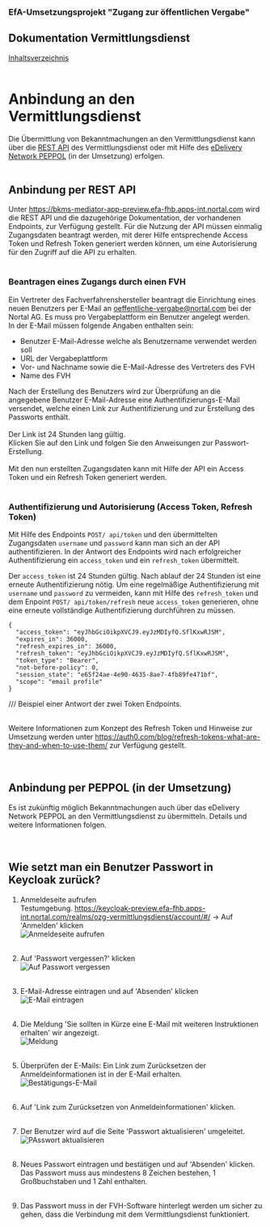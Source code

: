 ### EfA-Umsetzungsprojekt "Zugang zur öffentlichen Vergabe"
## Dokumentation Vermittlungsdienst
[Inhaltsverzeichnis](/documentation/documentation.md)
<br><br>

# Anbindung an den Vermittlungsdienst
Die Übermittlung von Bekanntmachungen an den Vermittlungsdienst kann über die [REST API](#anbindung-per-rest-api) des Vermittlungsdienst oder mit Hilfe des [eDelivery Network PEPPOL](#anbindung-per-peppol-in-der-umsetzung) (in der Umsetzung) erfolgen.
<br><br>

## Anbindung per REST API
Unter https://bkms-mediator-app-preview.efa-fhb.apps-int.nortal.com wird die REST API und die dazugehörige Dokumentation, der vorhandenen Endpoints, zur Verfügung gestellt.
Für die Nutzung der API müssen einmalig Zugangsdaten beantragt werden, mit derer Hilfe entsprechende Access Token und Refresh Token generiert werden können, um eine Autorisierung für den Zugriff auf die API zu erhalten.
<br><br>

### Beantragen eines Zugangs durch einen FVH
Ein Vertreter des Fachverfahrenshersteller beantragt die Einrichtung eines neuen Benutzers per E-Mail an oeffentliche-vergabe@nortal.com bei der Nortal AG. Es muss pro Vergabeplattform ein Benutzer angelegt werden.<br>
In der E-Mail müssen folgende Angaben enthalten sein:

- Benutzer E-Mail-Adresse welche als Benutzername verwendet werden soll
- URL der Vergabeplattform
- Vor- und Nachname sowie die E-Mail-Adresse des Vertreters des FVH
- Name des FVH

Nach der Erstellung des Benutzers wird zur Überprüfung an die angegebene Benutzer E-Mail-Adresse eine Authentifizierungs-E-Mail versendet, welche einen Link zur Authentifizierung und zur Erstellung des Passworts enthält.
<br><br>
Der Link ist 24 Stunden lang gültig.<br>
Klicken Sie auf den Link und folgen Sie den Anweisungen zur Passwort-Erstellung.
<br><br>
Mit den nun erstellten Zugangsdaten kann mit Hilfe der API ein Access Token und ein Refresh Token generiert werden.
<br><br>

### Authentifizierung und Autorisierung (Access Token, Refresh Token)
Mit Hilfe des Endpoints `POST/ api/token` und den übermittelten Zugangsdaten `username` und `password` kann man sich an der API authentifizieren. In der Antwort des Endpoints wird nach erfolgreicher Authentifizierung ein `access_token` und ein `refresh_token` übermittelt.

Der `access_token` ist 24 Stunden gültig. Nach ablauf der 24 Stunden ist eine erneute Authentifizierung nötig. Um eine regelmäßige Authentifizierung mit `username` und `password` zu vermeiden, kann mit Hilfe des `refresh_token` und dem Enpoint `POST/ api/token/refresh` neue `access_token` generieren, ohne eine erneute vollständige Authentifizierung durchführen zu müssen.

```
{
  "access_token": "eyJhbGciOikpXVCJ9.eyJzMDIyfQ.SflKxwRJSM",
  "expires_in": 36000,
  "refresh_expires_in": 36000,
  "refresh_token": "eyJhbGciOikpXVCJ9.eyJzMDIyfQ.SflKxwRJSM",
  "token_type": "Bearer",
  "not-before-policy": 0,
  "session_state": "e65f24ae-4e90-4635-8ae7-4fb89fe471bf",
  "scope": "email profile"
}
```
/// Beispiel einer Antwort der zwei Token Endpoints.
<br><br>

Weitere Informationen zum Konzept des Refresh Token und Hinweise zur Umsetzung werden unter https://auth0.com/blog/refresh-tokens-what-are-they-and-when-to-use-them/ zur Verfügung gestellt.
<br><br><br>


## Anbindung per PEPPOL (in der Umsetzung)
Es ist zukünftig möglich Bekanntmachungen auch über das eDelivery Network PEPPOL an den Vermittlungsdienst zu übermitteln. Details und weitere Informationen folgen. 
<br><br><br>



## Wie setzt man ein Benutzer Passwort in Keycloak zurück?
1. Anmeldeseite aufrufen<br>
Testumgebung. https://keycloak-preview.efa-fhb.apps-int.nortal.com/realms/ozg-vermittlungsdienst/account/#/ → Auf 'Anmelden' klicken<br>
![Anmeldeseite aufrufen](images/kc_anmeldeseite.png)
<br><br>

2. Auf 'Passwort vergessen?' klicken<br>
![Auf Passwort vergessen](images/kc_login.png)
<br><br>

3. E-Mail-Adresse eintragen und auf 'Absenden' klicken<br>
![E-Mail eintragen](images/kc_passwort_vergessen.png)
<br><br>

4. Die Meldung 'Sie sollten in Kürze eine E-Mail mit weiteren Instruktionen erhalten' wir angezeigt.<br>
![Meldung](images/kc_nachricht_best%C3%A4tigungsemail.png)
<br><br>

5. Überprüfen der E-Mails: Ein Link zum Zurücksetzen der Anmeldeinformationen ist in der E-Mail erhalten.<br>
![Bestätigungs-E-Mail](images/e-mail_passwort_zuruecksetzen.png)
<br><br>

6. Auf 'Link zum Zurücksetzen von Anmeldeinformationen' klicken.
<br><br>

7. Der Benutzer wird auf die Seite 'Passwort aktualisieren' umgeleitet.<br>
![PAsswort aktualisieren](images/kc_passwort_aktualisieren.png)
<br><br>

8. Neues Passwort eintragen und bestätigen und auf 'Absenden' klicken.<br>
Das Passwort muss aus mindestens 8 Zeichen bestehen, 1 Großbuchstaben und 1 Zahl enthalten.
<br><br>

9. Das Passwort muss in der FVH-Software hinterlegt werden um sicher zu gehen, dass die Verbindung mit dem Vermittlungsdienst funktioniert.